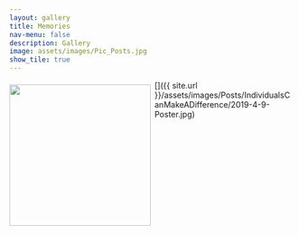 ```yaml
---
layout: gallery
title: Memories
nav-menu: false
description: Gallery
image: assets/images/Pic_Posts.jpg
show_tile: true
---
```

[<img src="{{ site.url }}/assets/images/Posts/IndividualsCanMakeADifference/2019-4-9-Poster.jpg" style="float: left;margin-right: 7px; margin-top: 7px; margin-bottom: auto; height: 250px;">]({{ site.url }}/assets/images/Posts/IndividualsCanMakeADifference/2019-4-9-Poster.jpg)
<br/>